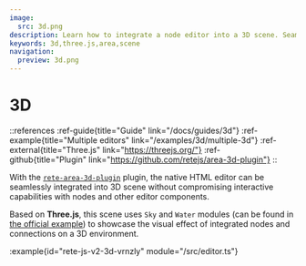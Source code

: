 ```yaml
---
image:
  src: 3d.png
description: Learn how to integrate a node editor into a 3D scene. Seamlessly integrate the native HTML editor into your 3D scene powered by Three.js without compromising interactive capabilities
keywords: 3d,three.js,area,scene
navigation:
  preview: 3d.png
---
```


# 3D

::references
:ref-guide{title="Guide" link="/docs/guides/3d"}
:ref-example{title="Multiple editors" link="/examples/3d/multiple-3d"}
:ref-external{title="Three.js" link="https://threejs.org/"}
:ref-github{title="Plugin" link="https://github.com/retejs/area-3d-plugin"}
::

With the [`rete-area-3d-plugin`](https://github.com/retejs/area-3d-plugin) plugin, the native HTML editor can be seamlessly integrated into 3D scene without compromising interactive capabilities with nodes and other editor components.

Based on **Three.js**, this scene uses `Sky` and `Water` modules (can be found in [the official example](https://threejs.org/examples/webgl_shaders_ocean.html)) to showcase the visual effect of integrated nodes and connections on a 3D environment.

:example{id="rete-js-v2-3d-vrnzly" module="/src/editor.ts"}

